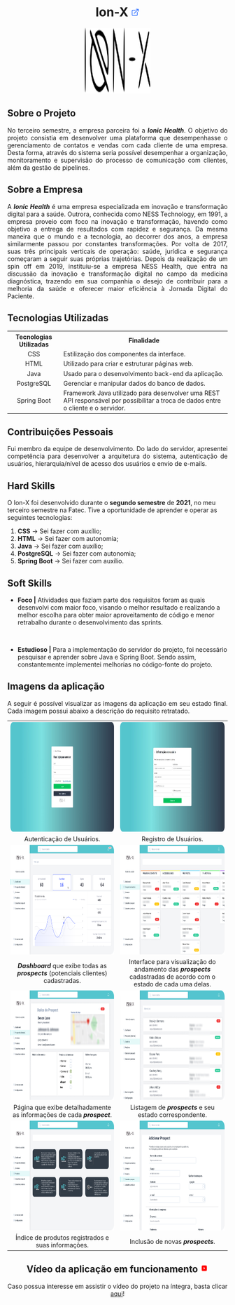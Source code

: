 <h1 align="center"><b>Ion-X <a href="https://github.com/ThomasPalma1/FatecAPI-03"><img src="/docs/external-link.png"  width="19" height="19"></a>
</h1></b>

<p align="center"> 
   <img src="/docs/ionx.svg" width="150" height="150">
</p>

## **Sobre o Projeto**

<p align="justify">No terceiro semestre, a empresa parceira foi a <b><i>Ionic Health</b></i>. O objetivo do projeto consistia em desenvolver uma plataforma que desempenhasse o gerenciamento de contatos e vendas com cada cliente de uma empresa. Desta forma, através do sistema seria possível desempenhar a organização, monitoramento e supervisão do processo de comunicação com clientes, além da gestão de pipelines.</p>

## **Sobre a Empresa**

<p align="justify">A <b><i>Ionic Health</b></i> é uma empresa especializada em inovação e transformação digital para a saúde. Outrora, conhecida como NESS Technology, em 1991, a empresa proveio com foco na inovação e transformação, havendo como objetivo a entrega de resultados com rapidez e segurança. Da mesma maneira que o mundo e a tecnologia, ao decorrer dos anos, a empresa similarmente passou por constantes transformações. Por volta de 2017, suas três principais verticais de operação: saúde, jurídica e segurança começaram a seguir suas próprias trajetórias. Depois da realização de um spin off em 2019, instituiu-se a empresa NESS Health, que entra na discussão da inovação e transformação digital no campo da medicina diagnóstica, trazendo em sua companhia o desejo de contribuir para a melhoria da saúde e oferecer maior eficiência à Jornada Digital do Paciente.</p>

## **Tecnologias Utilizadas**

<table>
    <tr>
        <th>Tecnologias Utilizadas</th>
        <th>Finalidade</th>
    </tr>
    <tr>
        <td align="center">CSS</td>
        <td align="justify">Estilização dos componentes da interface.</td>
    </tr>
    <tr>
        <td align="center">HTML</td>
        <td align="left">Utilizado para criar e estruturar páginas web.</td>
    </tr>
    <tr>
        <td align="center">Java</td>
        <td align="left">Usado para o desenvolvimento back-end da aplicação.</td>
    </tr>
    <tr>
        <td align="center">PostgreSQL</td>
        <td align="left">Gerenciar e manipular dados do banco de dados.</td>
    </tr>
    <tr>
        <td align="center">Spring Boot</td>
        <td align="left">Framework Java utilizado para desenvolver uma REST API responsável por possibilitar a troca de dados entre o cliente e o servidor.</td>

</table>

## **Contribuições Pessoais**

<p align="justify">Fui membro da equipe de desenvolvimento. Do lado do servidor, apresentei competência para desenvolver a arquitetura do sistema, autenticação de usuários, hierarquia/nível de acesso dos usuários e envio de e-mails.</p>

## **Hard Skills**

O Ion-X foi desenvolvido durante o **segundo semestre** de **2021**, no meu terceiro semestre na Fatec. Tive a oportunidade de aprender e operar as seguintes tecnologias:

  1.  **CSS** &#8594; Sei fazer com auxílio;
  2.  **HTML** &#8594; Sei fazer com autonomia;
  3.  **Java** &#8594; Sei fazer com auxílio;
  4.  **PostgreSQL** &#8594; Sei fazer com autonomia;
  5.  **Spring Boot** &#8594; Sei fazer com auxílio.

## **Soft Skills**

* **Foco |** Atividades que faziam parte dos requisitos foram as quais desenvolvi com maior foco, visando o melhor resultado e realizando a melhor escolha para obter maior aproveitamento de código e menor retrabalho durante o desenvolvimento das sprints.

<br>

* **Estudioso |** Para a implementação do servidor do projeto, foi necessário pesquisar e aprender sobre Java e Spring Boot. Sendo assim, constantemente implementei melhorias no código-fonte do projeto.

## **Imagens da aplicação**

<p align="justify">A seguir é possível visualizar as imagens da aplicação em seu estado final. Cada imagem possui abaixo a descrição do requisito retratado.</p>

<table>
   <tr>
      <td width="455"><img src="/docs/FatecAPI-03/login_screen.png" width="450" height="250" /></td>
      <td width="455"><img src="/docs/FatecAPI-03/register_screen.png" width="450" height="250" /></td>
   </tr>
   <tr>
      <td align="center">Autenticação de Usuários.</td>
      <td align="center">Registro de Usuários.</td>
   </tr>
   <tr>
      <td><img src="/docs/FatecAPI-03/dashboard_screen.png" width="450" height="250"/></td>
      <td><img src="/docs/FatecAPI-03/registered-customers_screen.png" width="450" height="250" /></td>
   </tr>
   <tr>
      <td align="center"><b><i>Dashboard</b></i> que exibe todas as <b><i>prospects</b></i> (potenciais clientes) cadastradas.</td>
      <td align="center">Interface para visualização do andamento das <b><i>prospects</b></i> cadastradas de acordo com o estado de cada uma delas.</td>
   </tr>
   <tr>
      <td><img src="/docs/FatecAPI-03/clients-data_screen.png" width="450" height="250" /></td>
      <td><img src="/docs/FatecAPI-03/contacts_screen.png" width="450" height="250" /></td>
   </tr>
   <tr>
      <td align="center">Página que exibe detalhadamente as informações de cada <b><i>prospect</b></i>.</td>
      <td align="center">Listagem de <b><i>prospects</b></i> e seu estado correspondente.</td>
   </tr>
   <tr>
      <td><img src="/docs/FatecAPI-03/products_screen.png" width="450" height="250" /></td>
      <td><img src="/docs/FatecAPI-03/customer-registration_screen.png" width="450" height="250"/></td>
   </tr>
   <tr>
      <td align="center">Índice de produtos registrados e suas informações.</td>
      <td align="center">Inclusão de novas <b><i>prospects</b></i>.</td>
   </tr>
</table>

<h2 align="center">Vídeo da aplicação em funcionamento <img src="/docs/youtube-icon.svg"  width="19" height="19"></h2>

<p align="center">Caso possua interesse em assistir o vídeo do projeto na íntegra, basta clicar <a href="https://youtu.be/Ocy-cQKJlPc">aqui</a>!